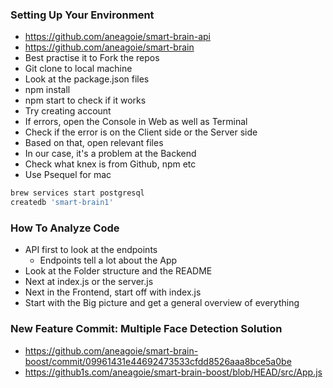 ### Setting Up Your Environment

* https://github.com/aneagoie/smart-brain-api
* https://github.com/aneagoie/smart-brain
* Best practise it to Fork the repos
* Git clone to local machine
* Look at the package.json files
* npm install
* npm start to check if it works
* Try creating account
* If errors, open the Console in Web as well as Terminal
* Check if the error is on the Client side or the Server side
* Based on that, open relevant files
* In our case, it's a problem at the Backend
* Check what knex is from Github, npm etc
* Use Psequel for mac
```sh
brew services start postgresql
createdb 'smart-brain1'
```

### How To Analyze Code

* API first to look at the endpoints
  * Endpoints tell a lot about the App
* Look at the Folder structure and the README
* Next at index.js or the server.js
* Next in the Frontend, start off with index.js
* Start with the Big picture and get a general overview of everything

### New Feature Commit: Multiple Face Detection Solution

* https://github.com/aneagoie/smart-brain-boost/commit/09961431e44692473533cfdd8526aaa8bce5a0be
* https://github1s.com/aneagoie/smart-brain-boost/blob/HEAD/src/App.js


